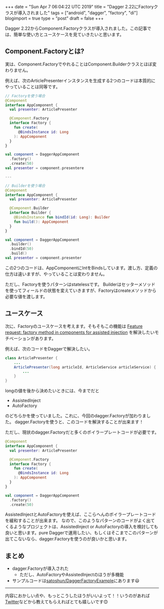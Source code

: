 +++
date = "Sun Apr  7 06:04:22 UTC 2019"
title = "Dagger 2.22にFactoryクラスが導入されました"
tags = ["android", "dagger", "factory", "di"]
blogimport = true
type = "post"
draft = false
+++

Dagger 2.22からComponent.Factoryクラスが導入されました。この記事では、簡単な使い方とユースケースを見ていきたいと思います。

## Component.Factoryとは?

実は、Component.FactoryでやれることはComponent.Builderクラスとほぼ変わりません。

例えば、次のArticlePresenterインスタンスを生成する2つのコードは本質的にやっていることは同等です。

```kotlin
// Factoryを使う場合
@Component
interface AppComponent {
  val presenter: ArticlePresenter

  @Component.Factory
  interface Factory {
    fun create(
      @BindsInstance id: Long
    ): AppComponent
  }
}

val component = DaggerAppComponent
  .factory()
  .create(50)
val presenter = component.presentere

---

// Builderを使う場合
@Component
interface AppComponent {
  val presenter: ArticlePresenter

  @Component.Builder
  interface Builder {
    @BindsInstance fun bindId(id: Long): Builder
    fun build(): AppComponent
  }
}

val component = DaggerAppComponent
  .builder()
  .bindId(50)
  .build()
val presenter = component.presenter
```

この2つのコードは、AppComponentにIntをBindsしています。渡し方、定義の仕方は違いますが、やっていることは変わりません。

ただし、Factoryを使うパターンはstatelessです。
Builderはセッターメソッドを使ってフィールドの状態を変えていきますが、Factoryはcreateメソッドから必要な値を渡します。

## ユースケース

次に、Factoryのユースケースを考えます。そもそもこの機能は [Feature request: factory method in components for assisted injection](https://github.com/google/dagger/issues/935) を解決したいモチベーションがあります。

例えば、次のコードをDaggerで解決したい。

```java
class ArticlePresenter {
	...
	ArticlePresenter(long articleId, ArticleService articleService) {
		...
	}
}
```

longの値を後から決めたいときには、今までだと

- AssistedInject
- AutoFactory

のどちらかを使っていました。これに、今回のdagger.Factoryが加わりました。
dagger.Factoryを使うと、このコードを解決することが出来ます！

ただし、現状のdagger.Factoryだと多くのボイラープレートコードが必要です。

```kotlin
@Component
interface AppComponent {
  val presenter: ArticlePresenter

  @Component.Factory
  interface Factory {
    fun create(
      @BindsInstance id: Long
    ): AppComponent
  }
}

val component = DaggerAppComponent
  .factory()
  .create(50)
```

AssistedInjectとAutoFactoryを使えば、ここらへんのボイラープレートコードを緩和することが出来ます。
なので、このようなパターンのコードがよく出てくるようなプロジェクトは、AssistedInject or AutoFactoryの導入を検討しても良いと思います。pure Daggerで運用したい、もしくはそこまでこのパターンが出てこないなら、dagger.Factoryを使うのが良いかと思います。

## まとめ

- dagger.Factoryが導入された
  - ただし、AutoFactoryやAssistedInjectのほうが多機能
- サンプルコードは[satoshun/DaggerFactoryExample](https://github.com/satoshun-android-example/DaggerFactoryExample)にあります😃

---

内容におかしい点や、もっとこうしたほうがいいよって！！いうのがあれば[Twitter](https://twitter.com/stsn_jp)などから教えてもらえればとても嬉しいです😊
